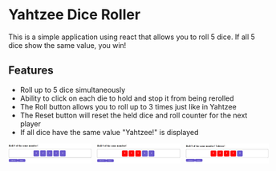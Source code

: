 <h1>Yahtzee Dice Roller</h1>
<p> This is a simple application using react that allows you to roll 5 dice. If all 5 dice show the same value, you win! </p>

<h2>Features</h2>
<ul>
  <li>Roll up to 5 dice simultaneously</li>
  <li>Ability to click on each die to hold and stop it from being rerolled</li>
  <li>The Roll button allows you to roll up to 3 times just like in Yahtzee</li>
  <li>The Reset button will reset the held dice and roll counter for the next player</li>
  <li>If all dice have the same value "Yahtzee!" is displayed</li>
</ul>

<div style="display: flex; justify-content: space-between;">
  <img src="imgs/Yahtzee1.PNG" style="flex: 1; max-width: 33%; height: auto; margin-right: 10px;"><img src="imgs/Yahtzee2.PNG" style="flex: 1; max-width: 33%; height: auto; margin-right: 10px;"><img src="imgs/Yahtzee3.PNG" style="flex: 1; max-width: 33%; height: auto;">
</div>
